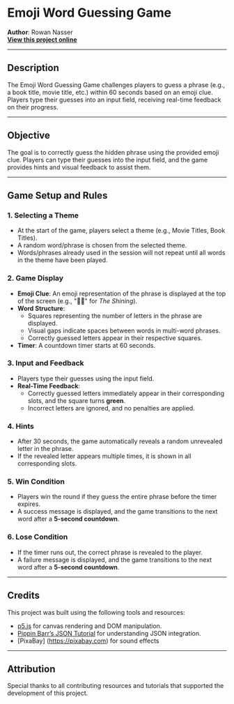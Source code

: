 # **Emoji Word Guessing Game**

**Author**: Rowan Nasser  
[**View this project online**](https://naw-r.github.io/CART-253/Projects/3-Variation-Jam/)

---

## **Description**

The Emoji Word Guessing Game challenges players to guess a phrase (e.g., a book title, movie title, etc.) within 60 seconds based on an emoji clue. Players type their guesses into an input field, receiving real-time feedback on their progress.

---

## **Objective**

The goal is to correctly guess the hidden phrase using the provided emoji clue. Players can type their guesses into the input field, and the game provides hints and visual feedback to assist them.

---

## **Game Setup and Rules**

### **1. Selecting a Theme**
- At the start of the game, players select a theme (e.g., Movie Titles, Book Titles).
- A random word/phrase is chosen from the selected theme.
- Words/phrases already used in the session will not repeat until all words in the theme have been played.

### **2. Game Display**
- **Emoji Clue**: An emoji representation of the phrase is displayed at the top of the screen (e.g., "📕✨" for *The Shining*).
- **Word Structure**:
  - Squares representing the number of letters in the phrase are displayed.
  - Visual gaps indicate spaces between words in multi-word phrases.
  - Correctly guessed letters appear in their respective squares.
- **Timer**: A countdown timer starts at 60 seconds.

### **3. Input and Feedback**
- Players type their guesses using the input field.
- **Real-Time Feedback**:
  - Correctly guessed letters immediately appear in their corresponding slots, and the square turns **green**.
  - Incorrect letters are ignored, and no penalties are applied.

### **4. Hints**
- After 30 seconds, the game automatically reveals a random unrevealed letter in the phrase.
- If the revealed letter appears multiple times, it is shown in all corresponding slots.

### **5. Win Condition**
- Players win the round if they guess the entire phrase before the timer expires.
- A success message is displayed, and the game transitions to the next word after a **5-second countdown**.

### **6. Lose Condition**
- If the timer runs out, the correct phrase is revealed to the player.
- A failure message is displayed, and the game transitions to the next word after a **5-second countdown**.

---

## **Credits**

This project was built using the following tools and resources:
- [p5.js](https://p5js.org) for canvas rendering and DOM manipulation.
- [Pippin Barr’s JSON Tutorial](https://pippinbarr.com/cart253/topics/data/json.html) for understanding JSON integration.
- [PixaBay] (https://pixabay.com) for sound effects

---

## **Attribution**

Special thanks to all contributing resources and tutorials that supported the development of this project.
